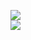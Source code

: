 [![](https://img.shields.io/badge/Made%20With-Github%20Spray-lightgrey.svg?style=for-the-badge&logo=github)](https://github.com/Annihil/github-spray#2426)  
[![](https://i.imgur.com/2DrTn0Z.gif)](https://github.com/Annihil/github-spray)
